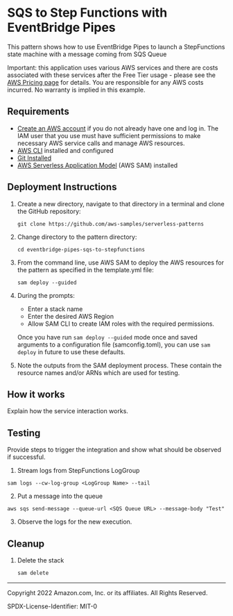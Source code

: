 # SQS to Step Functions with EventBridge Pipes

This pattern shows how to use EventBridge Pipes to launch a StepFunctions state machine with a message coming from SQS Queue

Important: this application uses various AWS services and there are costs associated with these services after the Free Tier usage - please see the [AWS Pricing page](https://aws.amazon.com/pricing/) for details. You are responsible for any AWS costs incurred. No warranty is implied in this example.

## Requirements

* [Create an AWS account](https://portal.aws.amazon.com/gp/aws/developer/registration/index.html) if you do not already have one and log in. The IAM user that you use must have sufficient permissions to make necessary AWS service calls and manage AWS resources.
* [AWS CLI](https://docs.aws.amazon.com/cli/latest/userguide/install-cliv2.html) installed and configured
* [Git Installed](https://git-scm.com/book/en/v2/Getting-Started-Installing-Git)
* [AWS Serverless Application Model](https://docs.aws.amazon.com/serverless-application-model/latest/developerguide/serverless-sam-cli-install.html) (AWS SAM) installed

## Deployment Instructions

1. Create a new directory, navigate to that directory in a terminal and clone the GitHub repository:
    ``` 
    git clone https://github.com/aws-samples/serverless-patterns
    ```
1. Change directory to the pattern directory:
    ```
    cd eventbridge-pipes-sqs-to-stepfunctions
    ```
1. From the command line, use AWS SAM to deploy the AWS resources for the pattern as specified in the template.yml file:
    ```
    sam deploy --guided
    ```
1. During the prompts:
    * Enter a stack name
    * Enter the desired AWS Region
    * Allow SAM CLI to create IAM roles with the required permissions.

    Once you have run `sam deploy --guided` mode once and saved arguments to a configuration file (samconfig.toml), you can use `sam deploy` in future to use these defaults.

1. Note the outputs from the SAM deployment process. These contain the resource names and/or ARNs which are used for testing.

## How it works

Explain how the service interaction works.

## Testing

Provide steps to trigger the integration and show what should be observed if successful.

1. Stream logs from StepFunctions LogGroup 

```
sam logs --cw-log-group <LogGroup Name> --tail
```

2. Put a message into the queue

```
aws sqs send-message --queue-url <SQS Queue URL> --message-body "Test"
```

3. Observe the logs for the new execution.

## Cleanup
 
1. Delete the stack
    ```bash
    sam delete
    ```

----
Copyright 2022 Amazon.com, Inc. or its affiliates. All Rights Reserved.

SPDX-License-Identifier: MIT-0
